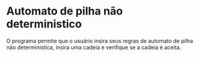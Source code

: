 # Automato de pilha não deterministico

O programa permite que o usuário insira seus regras de automato de pilha não deterministica, insira uma cadeia e verifique se a cadeia é aceita.
